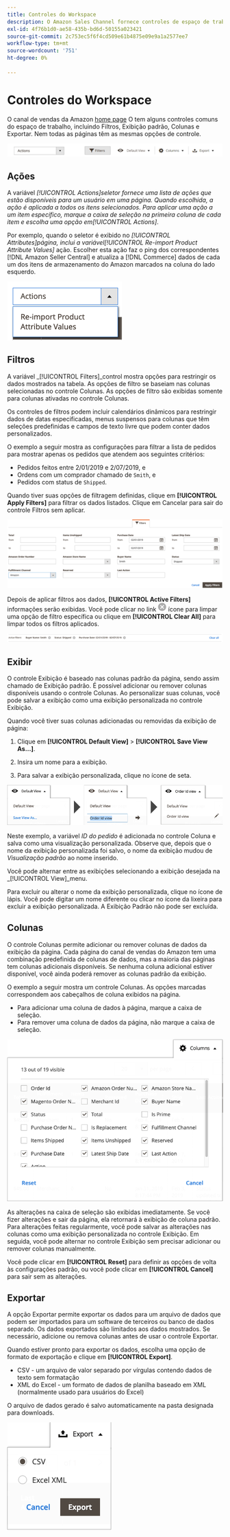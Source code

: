 ```yaml
---
title: Controles do Workspace
description: O Amazon Sales Channel fornece controles de espaço de trabalho que ajudam a localizar listagens, exibir informações e facilmente e aplicar ações.
exl-id: 4f76b1d0-ae58-435b-bd6d-50155a023421
source-git-commit: 2c753ec5f6f4cd509e61b4875e09e9a1a2577ee7
workflow-type: tm+mt
source-wordcount: '751'
ht-degree: 0%

---
```


# Controles do Workspace

O canal de vendas da Amazon [home page](./amazon-sales-channel-home.md) O tem alguns controles comuns do espaço de trabalho, incluindo Filtros, Exibição padrão, Colunas e Exportar. Nem todas as páginas têm as mesmas opções de controle.

![Exemplos de controle de espaço de trabalho do Amazon Sales Channel](assets/amazon-workspace-controls.png)

## Ações

A variável _[!UICONTROL Actions]_seletor fornece uma lista de ações que estão disponíveis para um usuário em uma página. Quando escolhida, a ação é aplicada a todos os itens selecionados. Para aplicar uma ação a um item específico, marque a caixa de seleção na primeira coluna de cada item e escolha uma opção em_[!UICONTROL Actions]_.

Por exemplo, quando o seletor é exibido no _[!UICONTROL Attributes]_página, inclui a variável_[!UICONTROL Re-import Product Attribute Values]_ ação. Escolher esta ação faz o ping dos correspondentes [!DNL Amazon Seller Central] e atualiza a [!DNL Commerce] dados de cada um dos itens de armazenamento do Amazon marcados na coluna do lado esquerdo.

![Exemplo do menu Ações](assets/amazon-sales-channel-home-actions-option.png)

## Filtros

A variável _[!UICONTROL Filters]_control mostra opções para restringir os dados mostrados na tabela. As opções de filtro se baseiam nas colunas selecionadas no controle Colunas. As opções de filtro são exibidas somente para colunas ativadas no controle Colunas.

Os controles de filtros podem incluir calendários dinâmicos para restringir dados de datas especificadas, menus suspensos para colunas que têm seleções predefinidas e campos de texto livre que podem conter dados personalizados.

O exemplo a seguir mostra as configurações para filtrar a lista de pedidos para mostrar apenas os pedidos que atendem aos seguintes critérios:

- Pedidos feitos entre 2/01/2019 e 2/07/2019, e
- Ordens com um comprador chamado de `Smith`, e
- Pedidos com status de `Shipped`.

Quando tiver suas opções de filtragem definidas, clique em **[!UICONTROL Apply Filters]** para filtrar os dados listados. Clique em Cancelar para sair do controle Filtros sem aplicar.

![Exemplo de controle de filtros](assets/workspace-controls-filters.png)

Depois de aplicar filtros aos dados, **[!UICONTROL Active Filters]** informações serão exibidas. Você pode clicar no link ![Ícone Limpar filtros](assets/x-icon-clear-filters.png) ícone para limpar uma opção de filtro específica ou clique em **[!UICONTROL Clear All]** para limpar todos os filtros aplicados.

![Exemplo de filtros ativos](assets/applied-filters-line.png)

## Exibir

O controle Exibição é baseado nas colunas padrão da página, sendo assim chamado de Exibição padrão. É possível adicionar ou remover colunas disponíveis usando o controle Colunas. Ao personalizar suas colunas, você pode salvar a exibição como uma exibição personalizada no controle Exibição.

Quando você tiver suas colunas adicionadas ou removidas da exibição de página:

1. Clique em **[!UICONTROL Default View]** > **[!UICONTROL Save View As...]**.

1. Insira um nome para a exibição.

1. Para salvar a exibição personalizada, clique no ícone de seta.

![Exibir exemplo de controle](assets/workspace-controls-view.png)

Neste exemplo, a variável _ID do pedido_ é adicionada no controle Coluna e salva como uma visualização personalizada. Observe que, depois que o nome da exibição personalizada foi salvo, o nome da exibição mudou de _Visualização padrão_ ao nome inserido.

Você pode alternar entre as exibições selecionando a exibição desejada na _[!UICONTROL View]_menu.

Para excluir ou alterar o nome da exibição personalizada, clique no ícone de lápis. Você pode digitar um nome diferente ou clicar no ícone da lixeira para excluir a exibição personalizada. A Exibição Padrão não pode ser excluída.

## Colunas

O controle Colunas permite adicionar ou remover colunas de dados da exibição da página. Cada página do canal de vendas do Amazon tem uma combinação predefinida de colunas de dados, mas a maioria das páginas tem colunas adicionais disponíveis. Se nenhuma coluna adicional estiver disponível, você ainda poderá remover as colunas padrão da exibição.

O exemplo a seguir mostra um controle Colunas. As opções marcadas correspondem aos cabeçalhos de coluna exibidos na página.

- Para adicionar uma coluna de dados à página, marque a caixa de seleção.
- Para remover uma coluna de dados da página, não marque a caixa de seleção.

![Exemplo de controle de colunas](assets/workspace-controls-columns.png)

As alterações na caixa de seleção são exibidas imediatamente. Se você fizer alterações e sair da página, ela retornará à exibição de coluna padrão. Para alterações feitas regularmente, você pode salvar as alterações nas colunas como uma exibição personalizada no controle Exibição. Em seguida, você pode alternar no controle Exibição sem precisar adicionar ou remover colunas manualmente.

Você pode clicar em **[!UICONTROL Reset]** para definir as opções de volta às configurações padrão, ou você pode clicar em **[!UICONTROL Cancel]** para sair sem as alterações.

## Exportar

A opção Exportar permite exportar os dados para um arquivo de dados que podem ser importados para um software de terceiros ou banco de dados separado. Os dados exportados são limitados aos dados mostrados. Se necessário, adicione ou remova colunas antes de usar o controle Exportar.

Quando estiver pronto para exportar os dados, escolha uma opção de formato de exportação e clique em **[!UICONTROL Export]**.

- CSV - um arquivo de valor separado por vírgulas contendo dados de texto sem formatação
- XML do Excel - um formato de dados de planilha baseado em XML (normalmente usado para usuários do Excel)

O arquivo de dados gerado é salvo automaticamente na pasta designada para downloads.

![Controle de exportação](assets/workspace-controls-export.png)
